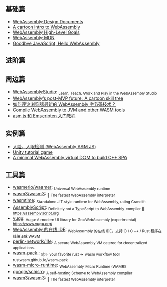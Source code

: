 ## 基础篇

- [WebAssembly Design Documents](https://github.com/WebAssembly/design)
- [A cartoon intro to WebAssembly](https://hacks.mozilla.org/2017/02/a-cartoon-intro-to-webassembly/)
- [WebAssembly High-Level Goals](http://webassembly.org/docs/high-level-goals/)
- [WebAssembly MDN](https://developer.mozilla.org/en-US/docs/WebAssembly)
- [Goodbye JavaScript, Hello WebAssembly](https://www.telerik.com/blogs/goodbye-javascript-hello-webassembly)

## 进阶篇

## 周边篇

- [WebAssemblyStudio](https://github.com/wasdk/WebAssemblyStudio): <sub>Learn, Teach, Work and Play in the WebAssembly Studio</sub>
- [WebAssembly’s post-MVP future: A cartoon skill tree](https://hacks.mozilla.org/2018/10/webassemblys-post-mvp-future/)
- [如何评论浏览器最新的 WebAssembly 字节码技术？](https://www.zhihu.com/question/31415286)
- [Compile WebAssembly to JVM and other WASM tools ](https://github.com/cretz/asmble)
- [asm.js 和 Emscripten 入门教程](http://www.ruanyifeng.com/blog/2017/09/asmjs_emscripten.html)

## 实例篇

- [人脸、人眼检测 (WebAssembly ASM JS)](https://websightjs.com/index.html)
- [Unity tutorial game ](http://webassembly.org/demo/)
- [A minimal WebAssembly virtual DOM to build C++ SPA](https://github.com/mbasso/asm-dom)

## 工具篇

- [wasmerio/wasmer](https://github.com/wasmerio/wasmer): <sub>Universal WebAssembly runtime</sub>
- [wasm3/wasm3](https://github.com/wasm3/wasm3): <sub>🚀 The fastest WebAssembly interpreter</sub>
- [wasmtime](https://github.com/CraneStation/wasmtime): <sub>Standalone JIT-style runtime for WebAssembly, using Cranelift</sub>
- [AssemblyScript](https://github.com/AssemblyScript/assemblyscript): <sub>Definitely not a TypeScript to WebAssembly compiler 🚀 https://assemblyscript.org</sub>
- [vugu](https://github.com/vugu/vugu): <sub>Vugu: A modern UI library for Go+WebAssembly (experimental) https://www.vugu.org/</sub>
- [WebAssembly 的在线 IDE](https://webassembly.studio/): <sub>WebAssembly 的在线 IDE，支持 C / C ++ / Rust 程序在线编译成 WASM</sub>
- [perlin-network/life](https://github.com/perlin-network/life): <sub>A secure WebAssembly VM catered for decentralized applications.</sub>
- [wasm-pack ](https://github.com/rustwasm/wasm-pack): <sub>📦✨ your favorite rust -> wasm workflow tool! rustwasm.github.io/wasm-pack</sub>
- [wasm-micro-runtime](https://github.com/bytecodealliance/wasm-micro-runtime): <sub>WebAssembly Micro Runtime (WAMR)</sub>
- [google/schism](https://github.com/google/schism): <sub>A self-hosting Scheme to WebAssembly compiler</sub>
- [wasm3/wasm3](https://github.com/wasm3/wasm3): <sub>🚀 The fastest WebAssembly interpreter</sub>
